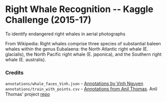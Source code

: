 # Right Whale Recognition -- Kaggle Challenge (2015-17)
To identify endangered right whales in aerial photographs 

From Wikipedia:
Right whales comprise three species of substantial baleen whales within the genus Eubalaena:
the North Atlantic right whale (E. glacialis), the North Pacific right whale (E. japonica), and the Southern right whale (E. australis).

### Credits

<code>annotations/whale_faces_Vinh.json</code> - [Annotations by Vinh Nguyen](https://www.kaggle.com/competitions/noaa-right-whale-recognition/discussion/17421) <br />
<code>annotations/train_with_points.csv</code> - [Annotations from Anil Thomas](https://www.kaggle.com/competitions/noaa-right-whale-recognition/discussion/17555). Anil Thomas' project [repo](https://github.com/anlthms/whale-2015)